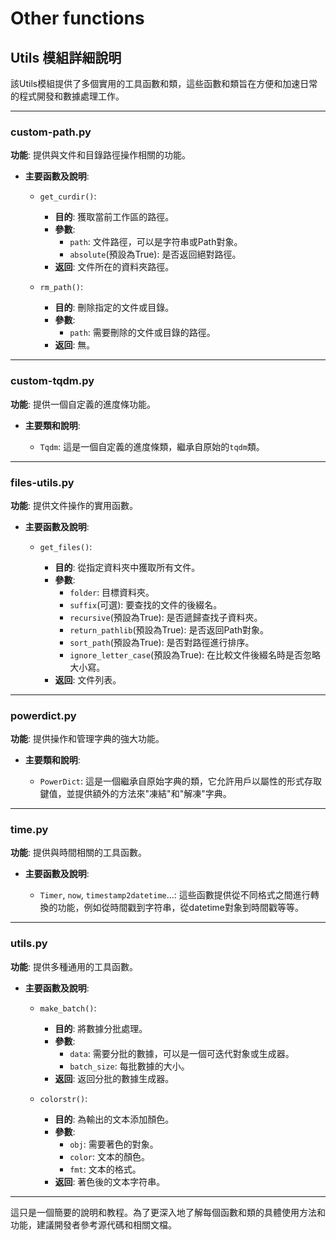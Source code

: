 # Other functions


## Utils 模組詳細說明

該Utils模組提供了多個實用的工具函數和類，這些函數和類旨在方便和加速日常的程式開發和數據處理工作。

---

### custom-path.py

**功能**: 提供與文件和目錄路徑操作相關的功能。

- **主要函數及說明**:

    - `get_curdir()`:

        - **目的**: 獲取當前工作區的路徑。
        - **參數**:
            - `path`: 文件路徑，可以是字符串或Path對象。
            - `absolute`(預設為True): 是否返回絕對路徑。
        - **返回**: 文件所在的資料夾路徑。

    - `rm_path()`:

        - **目的**: 刪除指定的文件或目錄。
        - **參數**:
            - `path`: 需要刪除的文件或目錄的路徑。
        - **返回**: 無。

---

### custom-tqdm.py

**功能**: 提供一個自定義的進度條功能。

- **主要類和說明**:

    - `Tqdm`: 這是一個自定義的進度條類，繼承自原始的`tqdm`類。

---

### files-utils.py

**功能**: 提供文件操作的實用函數。

- **主要函數及說明**:

    - `get_files()`:

        - **目的**: 從指定資料夾中獲取所有文件。
        - **參數**:
            - `folder`: 目標資料夾。
            - `suffix`(可選): 要查找的文件的後綴名。
            - `recursive`(預設為True): 是否遞歸查找子資料夾。
            - `return_pathlib`(預設為True): 是否返回Path對象。
            - `sort_path`(預設為True): 是否對路徑進行排序。
            - `ignore_letter_case`(預設為True): 在比較文件後綴名時是否忽略大小寫。
        - **返回**: 文件列表。

---

### powerdict.py

**功能**: 提供操作和管理字典的強大功能。

- **主要類和說明**:

    - `PowerDict`: 這是一個繼承自原始字典的類，它允許用戶以屬性的形式存取鍵值，並提供額外的方法來"凍結"和"解凍"字典。

---

### time.py

**功能**: 提供與時間相關的工具函數。

- **主要函數及說明**:

    - `Timer`, `now`, `timestamp2datetime`...: 這些函數提供從不同格式之間進行轉換的功能，例如從時間戳到字符串，從datetime對象到時間戳等等。

---

### utils.py

**功能**: 提供多種通用的工具函數。

- **主要函數及說明**:

    - `make_batch()`:

        - **目的**: 將數據分批處理。
        - **參數**:
            - `data`: 需要分批的數據，可以是一個可迭代對象或生成器。
            - `batch_size`: 每批數據的大小。
        - **返回**: 返回分批的數據生成器。

    - `colorstr()`:

        - **目的**: 為輸出的文本添加顏色。
        - **參數**:
            - `obj`: 需要著色的對象。
            - `color`: 文本的顏色。
            - `fmt`: 文本的格式。
        - **返回**: 著色後的文本字符串。

---

這只是一個簡要的說明和教程。為了更深入地了解每個函數和類的具體使用方法和功能，建議開發者參考源代碼和相關文檔。
